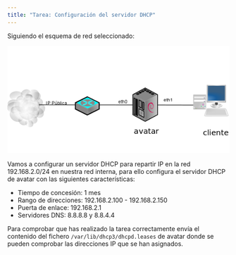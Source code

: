 ```yaml
---
title: "Tarea: Configuración del servidor DHCP"
---
```


Siguiendo el esquema de red seleccionado:  
  

![1](../img/alt1.png "1")  

Vamos a configurar un servidor DHCP para repartir IP en la red 192.168.2.0/24 en nuestra red interna, para ello configura el servidor DHCP de avatar con las siguientes características:  
  
* Tiempo de concesión: 1 mes
* Rango de direcciones: 192.168.2.100 - 192.168.2.150
* Puerta de enlace: 192.168.2.1
* Servidores DNS: 8.8.8.8 y 8.8.4.4

Para comprobar que has realizado la tarea correctamente envía el contenido del fichero `/var/lib/dhcp3/dhcpd.leases` de avatar donde se pueden comprobar las direcciones IP que se han asignados.